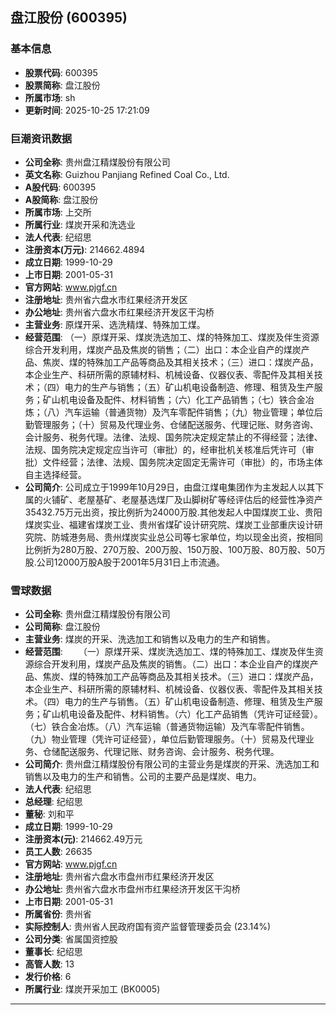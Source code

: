 ## 盘江股份 (600395)

### 基本信息

- **股票代码**: 600395
- **股票简称**: 盘江股份
- **所属市场**: sh
- **更新时间**: 2025-10-25 17:21:09

### 巨潮资讯数据

- **公司全称**: 贵州盘江精煤股份有限公司
- **英文名称**: Guizhou Panjiang Refined Coal Co., Ltd.
- **A股代码**: 600395
- **A股简称**: 盘江股份
- **所属市场**: 上交所
- **所属行业**: 煤炭开采和洗选业
- **法人代表**: 纪绍思
- **注册资本(万元)**: 214662.4894
- **成立日期**: 1999-10-29
- **上市日期**: 2001-05-31
- **官方网站**: www.pjgf.cn
- **注册地址**: 贵州省六盘水市红果经济开发区
- **办公地址**: 贵州省六盘水市红果经济开发区干沟桥
- **主营业务**: 原煤开采、选洗精煤、特殊加工煤。
- **经营范围**: （一）原煤开采、煤炭洗选加工、煤的特殊加工、煤炭及伴生资源综合开发利用，煤炭产品及焦炭的销售；（二）出口：本企业自产的煤炭产品、焦炭、煤的特殊加工产品等商品及其相关技术；（三）进口：煤炭产品，本企业生产、科研所需的原辅材料、机械设备、仪器仪表、零配件及其相关技术；（四）电力的生产与销售；（五）矿山机电设备制造、修理、租赁及生产服务；矿山机电设备及配件、材料销售；（六）化工产品销售；（七）铁合金冶炼；（八）汽车运输（普通货物）及汽车零配件销售；（九）物业管理；单位后勤管理服务；（十）贸易及代理业务、仓储配送服务、代理记账、财务咨询、会计服务、税务代理。法律、法规、国务院决定规定禁止的不得经营；法律、法规、国务院决定规定应当许可（审批）的，经审批机关核准后凭许可（审批）文件经营；法律、法规、国务院决定固定无需许可（审批）的，市场主体自主选择经营。
- **公司简介**: 公司成立于1999年10月29日，由盘江煤电集团作为主发起人以其下属的火铺矿、老屋基矿、老屋基选煤厂及山脚树矿等经评估后的经营性净资产35432.75万元出资，按比例折为24000万股.其他发起人中国煤炭工业、贵阳煤炭实业、福建省煤炭工业、贵州省煤矿设计研究院、煤炭工业部重庆设计研究院、防城港务局、贵州煤炭实业总公司等七家单位，均以现金出资，按相同比例折为280万股、270万股、200万股、150万股、100万股、80万股、50万股.公司12000万股A股于2001年5月31日上市流通。

### 雪球数据

- **公司全称**: 贵州盘江精煤股份有限公司
- **公司简称**: 盘江股份
- **主营业务**: 煤炭的开采、洗选加工和销售以及电力的生产和销售。
- **经营范围**: 　　（一）原煤开采、煤炭洗选加工、煤的特殊加工、煤炭及伴生资源综合开发利用，煤炭产品及焦炭的销售。（二）出口：本企业自产的煤炭产品、焦炭、煤的特殊加工产品等商品及其相关技术。（三）进口：煤炭产品，本企业生产、科研所需的原辅材料、机械设备、仪器仪表、零配件及其相关技术。（四）电力的生产与销售。（五）矿山机电设备制造、修理、租赁及生产服务；矿山机电设备及配件、材料销售。（六）化工产品销售（凭许可证经营）。（七）铁合金冶炼。（八）汽车运输（普通货物运输）及汽车零配件销售。（九）物业管理（凭许可证经营），单位后勤管理服务。（十）贸易及代理业务、仓储配送服务、代理记账、财务咨询、会计服务、税务代理。
- **公司简介**: 贵州盘江精煤股份有限公司的主营业务是煤炭的开采、洗选加工和销售以及电力的生产和销售。公司的主要产品是煤炭、电力。
- **法人代表**: 纪绍思
- **总经理**: 纪绍思
- **董秘**: 刘和平
- **成立日期**: 1999-10-29
- **注册资本(元)**: 214662.49万元
- **员工人数**: 26635
- **官方网站**: www.pjgf.cn
- **注册地址**: 贵州省六盘水市盘州市红果经济开发区
- **办公地址**: 贵州省六盘水市盘州市红果经济开发区干沟桥
- **上市日期**: 2001-05-31
- **所属省份**: 贵州省
- **实际控制人**: 贵州省人民政府国有资产监督管理委员会 (23.14%)
- **公司分类**: 省属国资控股
- **董事长**: 纪绍思
- **高管人数**: 13
- **发行价格**: 6
- **所属行业**: 煤炭开采加工 (BK0005)

---